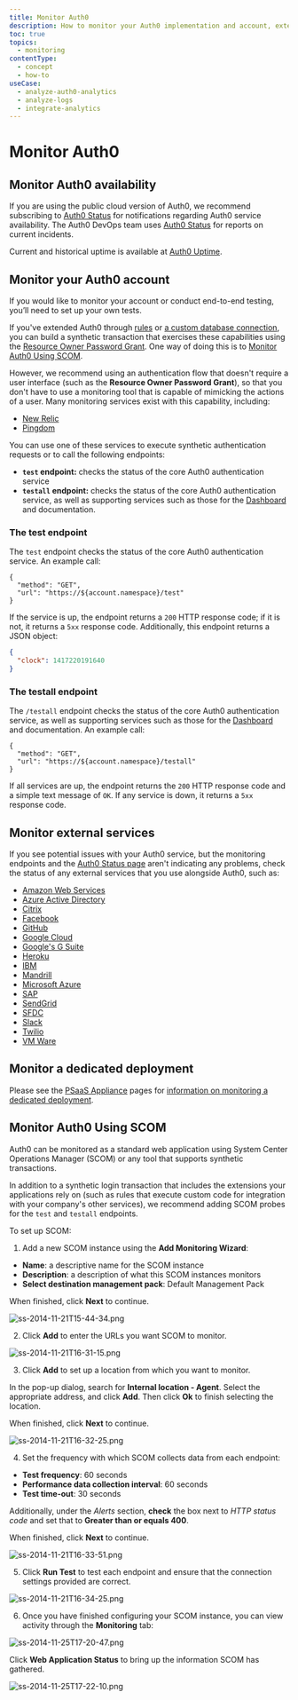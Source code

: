 ```yaml
---
title: Monitor Auth0
description: How to monitor your Auth0 implementation and account, external services, and dedicated deployments.
toc: true
topics:
  - monitoring
contentType:
  - concept
  - how-to
useCase:
  - analyze-auth0-analytics
  - analyze-logs
  - integrate-analytics
---
```

# Monitor Auth0

## Monitor Auth0 availability

If you are using the public cloud version of Auth0, we recommend subscribing to [Auth0 Status](https://status.auth0.com) for notifications regarding Auth0 service availability. The Auth0 DevOps team uses [Auth0 Status](https://status.auth0.com) for reports on current incidents.

Current and historical uptime is available at [Auth0 Uptime](http://uptime.auth0.com).


## Monitor your Auth0 account

If you would like to monitor your account or conduct end-to-end testing, you’ll need to set up your own tests.

If you've extended Auth0 through [rules](/rules) or [a custom database connection](/connections/database/mysql), you can build a synthetic transaction that exercises these capabilities using the [Resource Owner Password Grant](/api-auth/tutorials/password-grant). One way of doing this is to [Monitor Auth0 Using SCOM](#monitor-auth0-using-scom).

However, we recommend using an authentication flow that doesn't require a user interface (such as the **Resource Owner Password Grant**), so that you don't have to use a monitoring tool that is capable of mimicking the actions of a user. Many monitoring services exist with this capability, including:

* [New Relic](http://newrelic.com)
* [Pingdom](http://pingdom.com)

You can use one of these services to execute synthetic authentication requests or to call the following endpoints:

* **`test` endpoint:** checks the status of the core Auth0 authentication service
* **`testall` endpoint:** checks the status of the core Auth0 authentication service, as well as supporting services such as those for the [Dashboard](${manage_url}) and documentation.

### The test endpoint

The `test` endpoint checks the status of the core Auth0 authentication service. An example call:

```har
{
  "method": "GET",
  "url": "https://${account.namespace}/test"
}
```

If the service is up, the endpoint returns a `200` HTTP response code; if it is not, it returns a `5xx` response code. Additionally, this endpoint returns a JSON object:

```json
{
  "clock": 1417220191640
}
```

### The testall endpoint

The `/testall` endpoint checks the status of the core Auth0 authentication service, as well as supporting services such as those for the [Dashboard](${manage_url}) and documentation. An example call:

```har
{
  "method": "GET",
  "url": "https://${account.namespace}/testall"
}
```

If all services are up, the endpoint returns the `200` HTTP response code and a simple text message of `OK`. If any service is down, it returns a `5xx` response code.


## Monitor external services

If you see potential issues with your Auth0 service, but the monitoring endpoints and the [Auth0 Status page](https://status.auth0.com) aren't indicating any problems, check the status of any external services that you use alongside Auth0, such as:

* [Amazon Web Services](https://status.aws.amazon.com/)
* [Azure Active Directory](https://azure.microsoft.com/en-us/status/)
* [Citrix](https://status.cloud.com/)
* [Facebook](https://developers.facebook.com/status/)
* [GitHub](https://status.github.com/)
* [Google Cloud](https://status.cloud.google.com/)
* [Google's G Suite](https://www.google.com/appsstatus#hl=en&v=status)
* [Heroku](https://status.heroku.com/)
* [IBM](https://console.bluemix.net/status)
* [Mandrill](http://status.mandrillapp.com/)
* [Microsoft Azure](https://azure.microsoft.com/en-gb/status/)
* [SAP](https://www.sap.com/about/cloud-trust-center/cloud-service-status.html)
* [SendGrid](http://status.sendgrid.com/)
* [SFDC](https://status.salesforce.com/)
* [Slack](https://status.slack.com/)
* [Twilio](https://status.twilio.com/)
* [VM Ware](https://status.vmware-services.io/)

## Monitor a dedicated deployment

Please see the [PSaaS Appliance](/appliance) pages for [information on monitoring a dedicated deployment](/appliance/monitoring).

## Monitor Auth0 Using SCOM

Auth0 can be monitored as a standard web application using System Center Operations Manager (SCOM) or any tool that supports synthetic transactions.

In addition to a synthetic login transaction that includes the extensions your applications rely on (such as rules that execute custom code for integration with your company's other services), we recommend adding SCOM probes for the `test` and `testall` endpoints.

To set up SCOM:

1. Add a new SCOM instance using the **Add Monitoring Wizard**:

  * **Name**: a descriptive name for the SCOM instance
  * **Description**: a description of what this SCOM instances monitors
  * **Select destination management pack**: Default Management Pack
  
  When finished, click **Next** to continue.

  ![ss-2014-11-21T15-44-34.png](/media/articles/monitoring/ss-2014-11-21T15-44-34.png)

 
2. Click **Add** to enter the URLs you want SCOM to monitor.



  ![ss-2014-11-21T16-31-15.png](/media/articles/monitoring/ss-2014-11-21T16-31-15.png)


3. Click **Add** to set up a location from which you want to monitor.

In the pop-up dialog, search for **Internal location - Agent**. Select the appropriate address, and click **Add**. Then click **Ok** to finish selecting the location.

When finished, click **Next** to continue.

  ![ss-2014-11-21T16-32-25.png](/media/articles/monitoring/ss-2014-11-21T16-32-25.png)


4. Set the frequency with which SCOM collects data from each endpoint:

  * **Test frequency**: 60 seconds
  * **Performance data collection interval**: 60 seconds
  * **Test time-out**: 30 seconds

  Additionally, under the *Alerts* section, **check** the box next to *HTTP status code* and set that to **Greater than or equals 400**.
  
  When finished, click **Next** to continue.

  ![ss-2014-11-21T16-33-51.png](/media/articles/monitoring/ss-2014-11-21T16-33-51.png)


5. Click **Run Test** to test each endpoint and ensure that the connection settings provided are correct.

![ss-2014-11-21T16-34-25.png](/media/articles/monitoring/ss-2014-11-21T16-34-25.png)

6. Once you have finished configuring your SCOM instance, you can view activity through the **Monitoring** tab:

![ss-2014-11-25T17-20-47.png](/media/articles/monitoring/ss-2014-11-25T17-20-47.png)

Click **Web Application Status** to bring up the information SCOM has gathered.

![ss-2014-11-25T17-22-10.png](/media/articles/monitoring/ss-2014-11-25T17-22-10.png)
